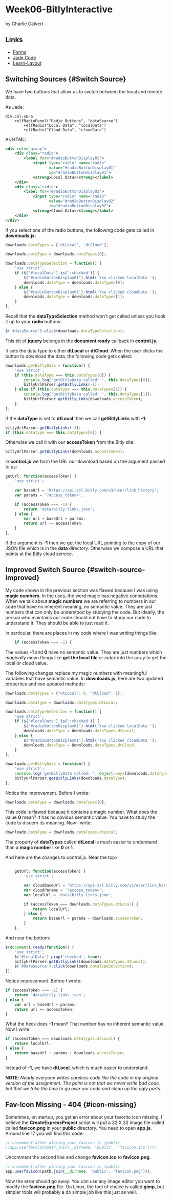 # Week06-BitlyInteractive

by Charlie Calvert

## Links

* [Forms][forms]
* [Jade Code][jade-code]
* [Learn-Layout][learn-layout]

[forms]: http://www.tutorialrepublic.com/twitter-bootstrap-tutorial/bootstrap-forms.php
[jade-code]: https://github.com/jadejs/jade/issues/1248
[learn-layout]: http://learnlayout.com/position-example.html

## Switching Sources {#Switch Source}

We have two buttons that allow us to switch between the local and remote data.

As Jade:

```jade
div.col-sm-6
    +elfRadioPanel("Radio Buttons", "dataSource")
        +elfRadio("Local Data", "localData")
        +elfRadio("Cloud Data", "cloudData")
```

As HTML:

```xml
<div role="group">
    <div class="radio">
        <label for="#radioButtonDisplay01">
            <input type="radio" name="radio"
                   value="#radioButtonDisplay01"
                   id="#radioButtonDisplay01">
            <strong>Local Data</strong></label>
    </div>
    <div class="radio">
        <label for="#radioButtonDisplay02">
            <input type="radio" name="radio"
                   value="#radioButtonDisplay02"
                   id="#radioButtonDisplay02">
            <strong>Cloud Data</strong></label>
    </div>
</div>
```

If you select one of the radio buttons, the following code gets called in **downloads.js**:

```javascript
downloads.dataTypes = ['dtLocal', 'dtCloud'];

downloads.dataType = downloads.dataTypes[0];

downloads.dataTypeSelection = function() {
    'use strict';
    if ($('#localData').is(':checked')) {
        $('#radioButtonDisplay01').html('You clicked localData ');
        downloads.dataType = downloads.dataTypes[0];
    } else {
        $('#radioButtonDisplay01').html('You clicked cloudData ');
        downloads.dataType = downloads.dataTypes[1];
    }
};
```

Recall that the **dataTypeSelection** method won't get called unless you hook it up to your **radio** buttons:

```javascript
$('#dataSource').click(downloads.dataTypeSelection);
```

This bit of **jquery** belongs in the **document ready** callback in **control.js**.

It sets the data type to either **dtLocal** or **dtCloud**. When the user clicks the button to download the data, the following code gets called:

```javascript
downloads.getBitlyData = function() {
    'use strict';
    if (this.dataType === this.dataTypes[0]) {
        console.log('getBitlyData called: ', this.dataTypes[0]);
        bitlyUrlParser.getBitlyLinks(-1);
    } else if (this.dataType === this.dataTypes[1]) {
        console.log('getBitlyData called: ', this.dataTypes[1]);
        bitlyUrlParser.getBitlyLinks(downloads.accessToken);
    }
};
```

If the **dataType** is set to **dtLocal** then we call **getBitlyLinks** with **-1**:

```javascript
bitlyUrlParser.getBitlyLinks(-1);
if (this.dataType === this.dataTypes[0]) {
```

Otherwise we call it with our **accessToken** from the Bitly site:

```javascript
bitlyUrlParser.getBitlyLinks(downloads.accessToken);
```

In **control.js** we form the URL our download based on the argument passed to us:

```javascript
getUrl: function(accessToken) {
    'use strict';

    var baseUrl = 'https://api-ssl.bitly.com/v3/user/link_history';
    var params = '?access_token=';

    if (accessToken === -1) {
        return 'data/bitly-links.json';
    } else {
        var url = baseUrl + params;
        return url += accessToken;
    }
},
```

If the argument is **-1** then we get the local URL pointing to the copy of our JSON file which is in the **data** directory. Otherwise we compose a URL that points at the Bitly cloud service.

## Improved Switch Source {#switch-source-improved}

My code shown in the previous section was flawed because I was using **magic numbers**. In the uses, the word magic has negative connotations. When we talk about **magic numbers** we are referring to numbers in our code that have no inherent meaning, no semantic value. They are just numbers that can only be understood by studying the code. But ideally, the person who maintains our code should not have to study our code to understand it. They should be able to just read it.

In particular, there are places in my code where I was writing things like:

```javascript
    if (accessToken === -1) {
```

The values **-1** and **0** have no semantic value. They are just numbers which *magically* mean things like **get the local file** or *index* into the array to get the local or cloud value.

The following changes replace my magic numbers with meaningful variables that have semantic value. In **downloads.js**, here are two updated properties and two updated methods:

```javascript
downloads.dataTypes = {"dtLocal": 0, "dtCloud": 1};

downloads.dataType = downloads.dataTypes.dtLocal;

downloads.dataTypeSelection = function() {
    'use strict';
    if ($('#localData').is(':checked')) {
        $('#radioButtonDisplay01').html('You clicked localData ');
        downloads.dataType = downloads.dataTypes.dtLocal;
    } else {
        $('#radioButtonDisplay01').html('You clicked cloudData ');
        downloads.dataType = downloads.dataTypes.dtCloud;
    }
};

downloads.getBitlyData = function() {
    'use strict';
    console.log('getBitlyData called: ', Object.keys[downloads.dataType]);
    bitlyUrlParser.getBitlyLinks(downloads.dataType);
};
```

Notice the improvement. Before I wrote:

```javascript
downloads.dataType = downloads.dataTypes[0];
```

This code is flawed because it contains a magic number. What does the value **0** mean? It has no obvious semantic value. You have to study the code to discern its meaning. Now I write:

```javascript
downloads.dataType = downloads.dataTypes.dtLocal;
````

The property of **dataTypes** called **dtLocal** is much easier to understand than a **magic number** like **0** or **1**.

And here are the changes to control.js. Near the top>

```javascript

    getUrl: function(accessToken) {
        'use strict';

        var cloudBaseUrl = 'https://api-ssl.bitly.com/v3/user/link_history';
        var cloudParams = '?access_token=';
        var localUrl = 'data/bitly-links.json';

        if (accessToken === downloads.dataTypes.dtLocal) {
            return localUrl;
        } else {
            return baseUrl + params + downloads.accessToken;
        }
    },
```

And near the bottom:

```javascript
$(document).ready(function() {
    'use strict';
    $('#localData').prop('checked', true);
    bitlyUrlParser.getBitlyLinks(downloads.dataTypes.dtLocal);
    $('#dataSource').click(downloads.dataTypeSelection);
});
```

Notice improvement. Before I wrote:

```javascript
if (accessToken === -1) {
    return 'data/bitly-links.json';
} else {
    var url = baseUrl + params;
    return url += accessToken;
}
```

What the heck does **-1** mean? That number has no inherent semantic value. Now I write:

```javascript
if (accessToken === downloads.dataTypes.dtLocal) {
    return localUrl;
} else {
    return baseUrl + params + downloads.accessToken;
}
```

Instead of **-1**, we have **dtLocal**, which is much easier to understand.

**NOTE**: *Nearly everyone writes careless code like the code in my original version of the assignment. The point is not that we never write bad code, but that we take the time to go over our code and clean up the ugly parts.*

## Fav-Icon Missing - 404 {#icon-missing}

Sometimes, on startup, you get an error about your favorite icon missing. I believe the **CreateExpressProject** script will put a 32 X 32 image file called called **favicon.png** in your **public** directory. You need to open **app.js**. Around line 17 you will find this code:

```javascript
// uncomment after placing your favicon in /public
//app.use(favicon(path.join(__dirname, 'public', 'favicon.ico')));
```

Uncomment the second line and change **favicon.ico** to **favicon.png**.

```javascript
// uncomment after placing your favicon in /public
app.use(favicon(path.join(__dirname, 'public', 'favicon.png')));
```

Now the error should go away. You can use any image editor you want to modify the **favicon.png** file. On Linux, the tool of choice is called **gimp**, but simpler tools will probably a do simple job like this just as well.



